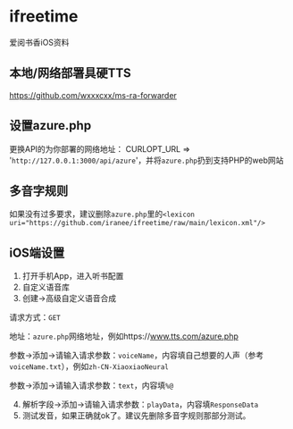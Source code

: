 # ifreetime
爱阅书香iOS资料

## 本地/网络部署具硬TTS
https://github.com/wxxxcxx/ms-ra-forwarder

## 设置azure.php
更换API的为你部署的网络地址：  CURLOPT_URL => '`http://127.0.0.1:3000/api/azure`'，并将`azure.php`扔到支持PHP的web网站

## 多音字规则
如果没有过多要求，建议删除`azure.php`里的`<lexicon uri="https://github.com/iranee/ifreetime/raw/main/lexicon.xml"/>`

## iOS端设置
1. 打开手机App，进入听书配置
2. 自定义语音库
3. 创建->高级自定义语音合成

请求方式：`GET`

地址：`azure.php`网络地址，例如https://www.tts.com/azure.php

参数->添加->请输入请求参数：`voiceName`，内容填自己想要的人声（参考`voiceName.txt`），例如`zh-CN-XiaoxiaoNeural`

参数->添加->请输入请求参数：`text`，内容填`%@`

4. 解析字段->添加->请输入请求参数：`playData`，内容填`ResponseData`
5. 测试发音，如果正确就ok了。建议先删除多音字规则那部分测试。
